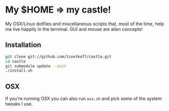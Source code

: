 # My $HOME => my castle!

My OSX/Linux dotfiles and miscellaneous scripts that, most of the time, help me live happily in the terminal.
GUI and mouse are alien concepts!

## Installation

``` bash
git clone git://github.com/tzvetkoff/castle.git
cd castle
git submodule update --init
./install.sh
```

## OSX

If you're running OSX you can also run `osx.sh` and pick some of the system tweaks I use.
